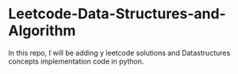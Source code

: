# Leetcode-Data-Structures-and-Algorithm

In this repo, I will be adding y leetcode solutions and Datastructures concepts implementation code in python.
